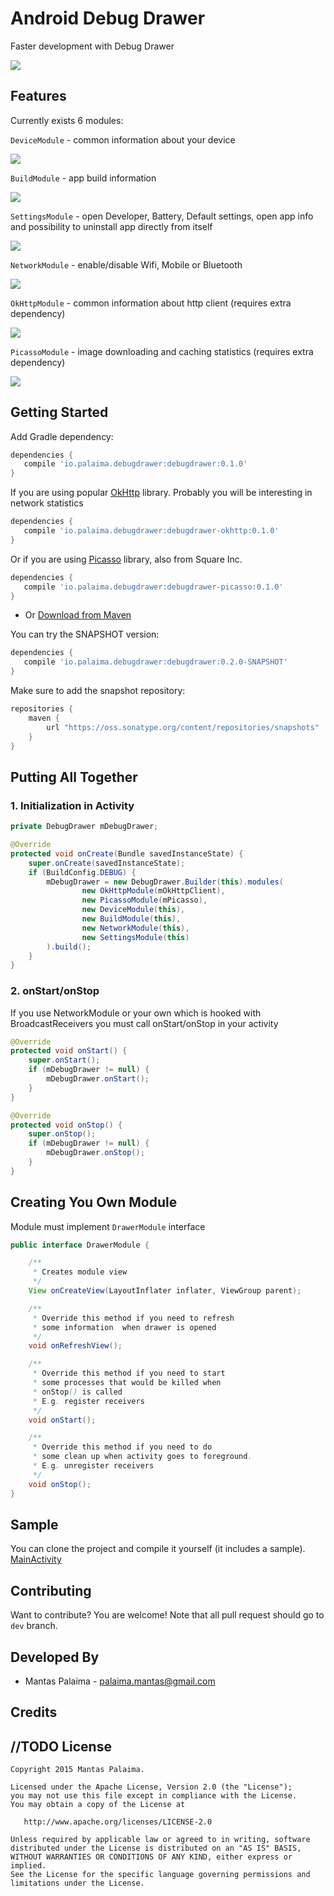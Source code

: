 # Android Debug Drawer

Faster development with Debug Drawer

![](https://github.com/palaima/DebugDrawer/raw/master/images/all.png)

## Features

Currently exists 6 modules:

`DeviceModule` - common information about your device

![](https://github.com/palaima/DebugDrawer/raw/master/images/device.png)

`BuildModule` - app build information

![](https://github.com/palaima/DebugDrawer/raw/master/images/build.png)

`SettingsModule` - open Developer, Battery, Default settings, open app info and possibility to uninstall app directly from itself

![](https://github.com/palaima/DebugDrawer/raw/master/images/settings.png)

`NetworkModule` - enable/disable Wifi, Mobile or Bluetooth

![](https://github.com/palaima/DebugDrawer/raw/master/images/network.png)

`OkHttpModule` - common information about http client (requires extra dependency)

![](https://github.com/palaima/DebugDrawer/raw/master/images/okhttp.png)

`PicassoModule` - image downloading and caching statistics (requires extra dependency)

![](https://github.com/palaima/DebugDrawer/raw/master/images/picasso.png)

## Getting Started

Add Gradle dependency:

```gradle
dependencies {
   compile 'io.palaima.debugdrawer:debugdrawer:0.1.0'
}
```

If you are using popular [OkHttp](https://github.com/square/okhttp) library. Probably you will be interesting in network statistics
```gradle
dependencies {
   compile 'io.palaima.debugdrawer:debugdrawer-okhttp:0.1.0'
}
```

Or if you are using [Picasso](https://github.com/square/picasso) library, also from Square Inc.
```gradle
dependencies {
   compile 'io.palaima.debugdrawer:debugdrawer-picasso:0.1.0'
}
```


* Or
[Download from Maven](https://oss.sonatype.org/content/repositories/releases/io/palaima/smoothbluetooth/0.1.0/smoothbluetooth-0.1.0.aar)

You can try the SNAPSHOT version:

```gradle
dependencies {
   compile 'io.palaima.debugdrawer:debugdrawer:0.2.0-SNAPSHOT'
}
```
Make sure to add the snapshot repository:

```gradle
repositories {
    maven {
        url "https://oss.sonatype.org/content/repositories/snapshots"
    }
}
```

## Putting All Together

### 1. Initialization in Activity

```java
private DebugDrawer mDebugDrawer;

@Override
protected void onCreate(Bundle savedInstanceState) {
    super.onCreate(savedInstanceState);
    if (BuildConfig.DEBUG) {
        mDebugDrawer = new DebugDrawer.Builder(this).modules(
                new OkHttpModule(mOkHttpClient),
                new PicassoModule(mPicasso),
                new DeviceModule(this),
                new BuildModule(this),
                new NetworkModule(this),
                new SettingsModule(this)
        ).build();
    }
}
```

### 2. onStart/onStop
If you use NetworkModule or your own which is hooked with BroadcastReceivers you must call onStart/onStop in your activity

```java
@Override
protected void onStart() {
    super.onStart();
    if (mDebugDrawer != null) {
        mDebugDrawer.onStart();
    }
}
```

```java
@Override
protected void onStop() {
    super.onStop();
    if (mDebugDrawer != null) {
        mDebugDrawer.onStop();
    }
}
```

## Creating You Own Module
Module must implement `DrawerModule` interface


```java
public interface DrawerModule {

    /**
     * Creates module view
     */
    View onCreateView(LayoutInflater inflater, ViewGroup parent);

    /**
     * Override this method if you need to refresh
     * some information  when drawer is opened
     */
    void onRefreshView();

    /**
     * Override this method if you need to start
     * some processes that would be killed when
     * onStop() is called
     * E.g. register receivers
     */
    void onStart();

    /**
     * Override this method if you need to do
     * some clean up when activity goes to foreground.
     * E.g. unregister receivers
     */
    void onStop();
}
```

## Sample

You can clone the project and compile it yourself (it includes a sample).
[MainActivity](https://github.com/palaima/DebugDrawer/blob/master/app/src/main/java/io/palaima/debugdrawer/app/MainActivity.java)

## Contributing
Want to contribute? You are welcome!
Note that all pull request should go to `dev` branch.

Developed By
------------

* Mantas Palaima - <palaima.mantas@gmail.com>

Credits
------------

//TODO
License
--------

    Copyright 2015 Mantas Palaima.

    Licensed under the Apache License, Version 2.0 (the "License");
    you may not use this file except in compliance with the License.
    You may obtain a copy of the License at

       http://www.apache.org/licenses/LICENSE-2.0

    Unless required by applicable law or agreed to in writing, software
    distributed under the License is distributed on an "AS IS" BASIS,
    WITHOUT WARRANTIES OR CONDITIONS OF ANY KIND, either express or implied.
    See the License for the specific language governing permissions and
    limitations under the License.
